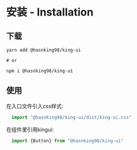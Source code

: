# 安装 - Installation

## 下载

```shell script
yarn add @hasnking98/king-ui

# or

npm i @hasnking98/king-ui
```

## 使用

在入口文件引入css样式:

```js
  import "@hasnking98/king-ui/dist/king-ui.css"
```

在组件里引用kingui:
```js
  import {Button} from "@hasnking98/king-ui"
```
